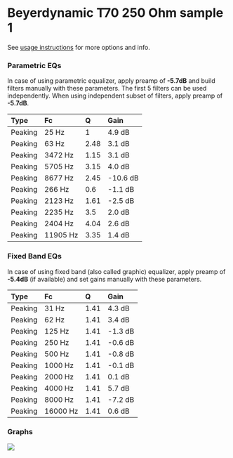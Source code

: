 # Beyerdynamic T70 250 Ohm sample 1
See [usage instructions](https://github.com/jaakkopasanen/AutoEq#usage) for more options and info.

### Parametric EQs
In case of using parametric equalizer, apply preamp of **-5.7dB** and build filters manually
with these parameters. The first 5 filters can be used independently.
When using independent subset of filters, apply preamp of **-5.7dB**.

| Type    | Fc       |    Q | Gain     |
|:--------|:---------|:-----|:---------|
| Peaking | 25 Hz    | 1    | 4.9 dB   |
| Peaking | 63 Hz    | 2.48 | 3.1 dB   |
| Peaking | 3472 Hz  | 1.15 | 3.1 dB   |
| Peaking | 5705 Hz  | 3.15 | 4.0 dB   |
| Peaking | 8677 Hz  | 2.45 | -10.6 dB |
| Peaking | 266 Hz   | 0.6  | -1.1 dB  |
| Peaking | 2123 Hz  | 1.61 | -2.5 dB  |
| Peaking | 2235 Hz  | 3.5  | 2.0 dB   |
| Peaking | 2404 Hz  | 4.04 | 2.6 dB   |
| Peaking | 11905 Hz | 3.35 | 1.4 dB   |

### Fixed Band EQs
In case of using fixed band (also called graphic) equalizer, apply preamp of **-5.4dB**
(if available) and set gains manually with these parameters.

| Type    | Fc       |    Q | Gain    |
|:--------|:---------|:-----|:--------|
| Peaking | 31 Hz    | 1.41 | 4.3 dB  |
| Peaking | 62 Hz    | 1.41 | 3.4 dB  |
| Peaking | 125 Hz   | 1.41 | -1.3 dB |
| Peaking | 250 Hz   | 1.41 | -0.6 dB |
| Peaking | 500 Hz   | 1.41 | -0.8 dB |
| Peaking | 1000 Hz  | 1.41 | -0.1 dB |
| Peaking | 2000 Hz  | 1.41 | 0.1 dB  |
| Peaking | 4000 Hz  | 1.41 | 5.7 dB  |
| Peaking | 8000 Hz  | 1.41 | -7.2 dB |
| Peaking | 16000 Hz | 1.41 | 0.6 dB  |

### Graphs
![](https://raw.githubusercontent.com/jaakkopasanen/AutoEq/master/results/innerfidelity/sbaf-serious/Beyerdynamic%20T70%20250%20Ohm%20sample%201/Beyerdynamic%20T70%20250%20Ohm%20sample%201.png)